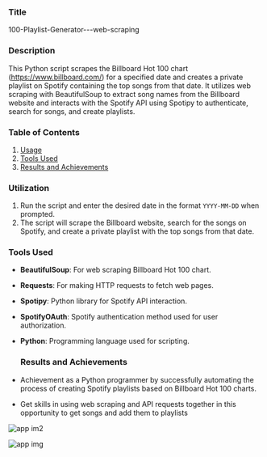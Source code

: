 ### Title
100-Playlist-Generator---web-scraping

### Description
This Python script scrapes the Billboard Hot 100 chart (https://www.billboard.com/) for a specified date and creates a private playlist on Spotify containing the top songs from that date. It utilizes web scraping with BeautifulSoup to extract song names from the Billboard website and interacts with the Spotify API using Spotipy to authenticate, search for songs, and create playlists.

### Table of Contents
1. [Usage](#usage)
2. [Tools Used](#tools-used)
3. [Results and Achievements](#results-and-achievements)


### Utilization
1. Run the script and enter the desired date in the format `YYYY-MM-DD` when prompted.
2. The script will scrape the Billboard website, search for the songs on Spotify, and create a private playlist with the top songs from that date.


### Tools Used
- **BeautifulSoup**: For web scraping Billboard Hot 100 chart.
- **Requests**: For making HTTP requests to fetch web pages.
- **Spotipy**: Python library for Spotify API interaction.
- **SpotifyOAuth**: Spotify authentication method used for user authorization.
- **Python**: Programming language used for scripting.


  ### Results and Achievements
- Achievement as a Python programmer by successfully automating the process of creating Spotify playlists based on Billboard Hot 100 charts.
- Get skills in using web scraping and API requests together in this opportunity  to get songs and add them to playlists

![app im2](https://github.com/bardack134/100-Playlist-Generator---web-scraping/assets/142977989/0cd58ce9-94fa-47b6-9b26-8b09c75333b2)


![app img](https://github.com/bardack134/100-Playlist-Generator---web-scraping/assets/142977989/be45a639-aba6-497e-b4fe-c52708bd6ea1)

